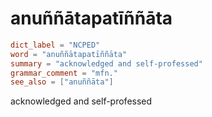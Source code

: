 # anuññātapatīññāta

``` toml
dict_label = "NCPED"
word = "anuññātapatīññāta"
summary = "acknowledged and self-professed"
grammar_comment = "mfn."
see_also = ["anuññāta"]
```

acknowledged and self\-professed

